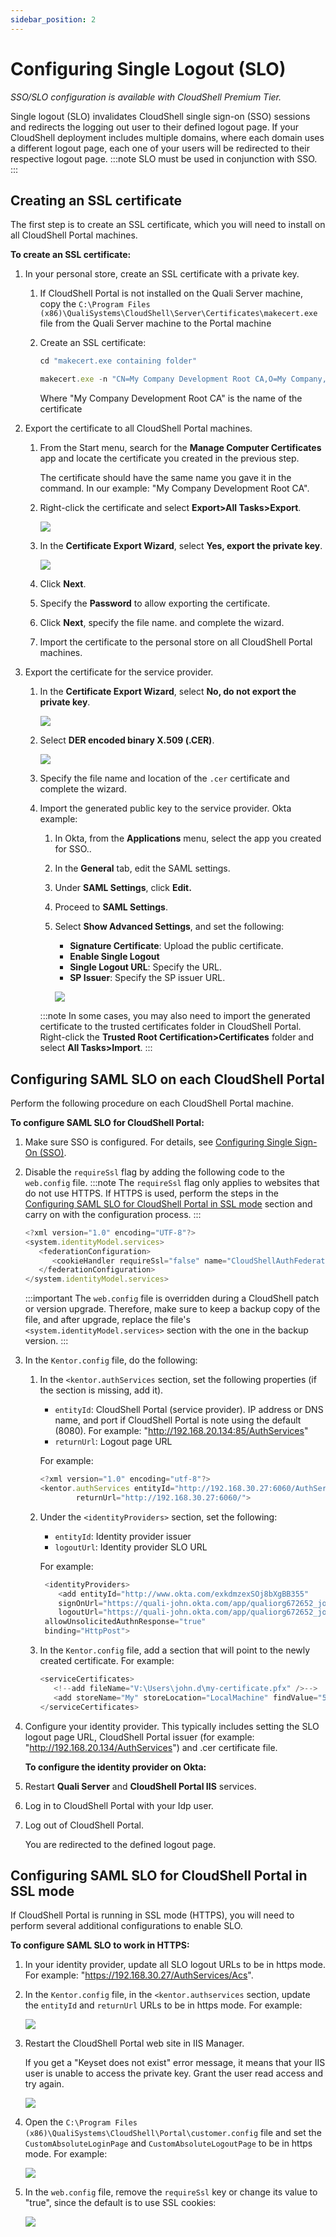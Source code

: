 ```yaml
---
sidebar_position: 2
---
```


# Configuring Single Logout (SLO)

*SSO/SLO configuration is available with CloudShell Premium Tier.*

Single logout (SLO) invalidates CloudShell single sign-on (SSO) sessions and redirects the logging out user to their defined logout page. If your CloudShell deployment includes multiple domains, where each domain uses a different logout page, each one of your users will be redirected to their respective logout page.
:::note
SLO must be used in conjunction with SSO.
:::

## Creating an SSL certificate

The first step is to create an SSL certificate, which you will need to install on all CloudShell Portal machines.

**To create an SSL certificate:**

1. In your personal store, create an SSL certificate with a private key.
    
    1. If CloudShell Portal is not installed on the Quali Server machine, copy the `C:\Program Files (x86)\QualiSystems\CloudShell\Server\Certificates\makecert.exe` file from the Quali Server machine to the Portal machine
    2. Create an SSL certificate:
        
        ```javascript
        cd "makecert.exe containing folder"
        ```
        
        ```javascript
        makecert.exe -n "CN=My Company Development Root CA,O=My Company, OU=Development,L=Quali,S=NY,C=US" -pe -ss My -sr LocalMachine -sky exchange -m 120 -a sha1 -len 2048 -r
        ```
        
        Where "My Company Development Root CA" is the name of the certificate
        
2. Export the certificate to all CloudShell Portal machines.
    
    1. From the Start menu, search for the **Manage Computer Certificates** app and locate the certificate you created in the previous step.
        
        The certificate should have the same name you gave it in the command. In our example: "My Company Development Root CA".
        
    2. Right-click the certificate and select **Export>All Tasks>Export**.
        
        ![](/Images/Admin-Guide/Setting-Up-CloudShell/SAMLExportCertificate.png)
        
    3. In the **Certificate Export Wizard**, select **Yes, export the private key**.
        
        ![](/Images/Admin-Guide/Setting-Up-CloudShell/SAMLExportWithPrivate.png)
        
    4. Click **Next**.
    5. Specify the **Password** to allow exporting the certificate.
    6. Click **Next**, specify the file name. and complete the wizard.
    7. Import the certificate to the personal store on all CloudShell Portal machines.
3. Export the certificate for the service provider.
    
    1. In the **Certificate Export Wizard**, select **No, do not export the private key**.
        
        ![](/Images/Admin-Guide/Setting-Up-CloudShell/SAMLExportCertificateWithoutPrivateKey.png)
        
    2. Select **DER encoded binary X.509 (.CER)**.
        
        ![](/Images/Admin-Guide/Setting-Up-CloudShell/SAMLSaveCertificateFormat_376x111.png)
        
    3. Specify the file name and location of the `.cer` certificate and complete the wizard.
    4. Import the generated public key to the service provider. Okta example:
        
        1. In Okta, from the **Applications** menu, select the app you created for SSO..
        2. In the **General** tab, edit the SAML settings.
        3. Under **SAML Settings**, click **Edit.**
        4. Proceed to **SAML Settings**.
        5. Select **Show Advanced Settings**, and set the following:
            
            - **Signature Certificate**: Upload the public certificate.
            - **Enable Single Logout**
            - **Single Logout URL**: Specify the URL.
            - **SP Issuer**: Specify the SP issuer URL.
            
            ![](/Images/Admin-Guide/Setting-Up-CloudShell/OktaSLOConfig.png)
            
        :::note
        In some cases, you may also need to import the generated certificate to the trusted certificates folder in CloudShell Portal. Right-click the **Trusted Root Certification>Certificates** folder and select **All Tasks>Import**.
        :::

## Configuring SAML SLO on each CloudShell Portal

Perform the following procedure on each CloudShell Portal machine.

**To configure SAML SLO for CloudShell Portal:**

1. Make sure SSO is configured. For details, see [Configuring Single Sign-On (SSO)](https://help.quali.com/Online%20Help/0.0/Portal/Content/Admn/Cnfg-SSO.htm).
2. Disable the `requireSsl` flag by adding the following code to the `web.config` file.
    :::note
    The `requireSsl` flag only applies to websites that do not use HTTPS. If HTTPS is used, perform the steps in the [Configuring SAML SLO for CloudShell Portal in SSL mode](https://help.quali.com/Online%20Help/0.0/Portal/Content/Admn/Cnfg-SLO.htm?Highlight=Configuring%20Single%20Logout%20(SLO)#Configur2) section and carry on with the configuration process.
    :::
    ```javascript
    <?xml version="1.0" encoding="UTF-8"?>
    <system.identityModel.services>
       <federationConfiguration>
          <cookieHandler requireSsl="false" name="CloudShellAuthFederation" />
       </federationConfiguration>
    </system.identityModel.services>
    ```
    :::important
    The `web.config` file is overridden during a CloudShell patch or version upgrade. Therefore, make sure to keep a backup copy of the file, and after upgrade, replace the file's `<system.identityModel.services>` section with the one in the backup version.
    :::
3. In the `Kentor.config` file, do the following:
    
    1. In the `<kentor.authServices` section, set the following properties (if the section is missing, add it).
        
        - `entityId`: CloudShell Portal (service provider). IP address or DNS name, and port if CloudShell Portal is note using the default (8080). For example: "http://192.168.20.134:85/AuthServices"
        - `returnUrl`: Logout page URL
        
        For example:
        
        ```javascript
        <?xml version="1.0" encoding="utf-8"?>
        <kentor.authServices entityId="http://192.168.30.27:6060/AuthServices"
                returnUrl="http://192.168.30.27:6060/">
        ```
        
    2. Under the `<identityProviders>` section, set the following:
        
        - `entityId`: Identity provider issuer
        - `logoutUrl`: Identity provider SLO URL
        
        For example:
        
        ```javascript
         <identityProviders>
            <add entityId="http://www.okta.com/exkdmzexSOj8bXgBB355"
            signOnUrl="https://quali-john.okta.com/app/qualiorg672652_john_1/exkdmzexSOj8bXgBB355/sso/saml"
            logoutUrl="https://quali-john.okta.com/app/qualiorg672652_john_1/exkdmzexSOj8bXgBB355/slo/saml"
         allowUnsolicitedAuthnResponse="true"
         binding="HttpPost">
        ```
        
    3. In the `Kentor.config` file, add a section that will point to the newly created certificate. For example:
        
        ```javascript
        <serviceCertificates>
           <!--add fileName="V:\Users\john.d\my-certificate.pfx" />-->
           <add storeName="My" storeLocation="LocalMachine" findValue="54nb76caaa0018v67dd8h217jc7h1i9" x509FindType="FindBySerialNumber" use="Signing" />
        </serviceCertificates>
        ```
        
4. Configure your identity provider. This typically includes setting the SLO logout page URL, CloudShell Portal issuer (for example: "http://192.168.20.134/AuthServices") and .cer certificate file.
    
    **To configure the identity provider on Okta:**
    

1. Restart **Quali Server** and **CloudShell Portal IIS** services.
2. Log in to CloudShell Portal with your Idp user.
3. Log out of CloudShell Portal.
    
    You are redirected to the defined logout page.
    

## Configuring SAML SLO for CloudShell Portal in SSL mode

If CloudShell Portal is running in SSL mode (HTTPS), you will need to perform several additional configurations to enable SLO.

**To configure SAML SLO to work in HTTPS:**

1. In your identity provider, update all SLO logout URLs to be in https mode. For example: "https://192.168.30.27/AuthServices/Acs".
2. In the `Kentor.config` file, in the `<kentor.authservices` section, update the `entityId` and `returnUrl` URLs to be in https mode. For example:
    
    ![](/Images/Admin-Guide/SLO-configuration/Kentor.AutServices.HTTPSMode.png)
    
3. Restart the CloudShell Portal web site in IIS Manager.
    
    If you get a "Keyset does not exist" error message, it means that your IIS user is unable to access the private key. Grant the user read access and try again.
    
    ![](/Images/Admin-Guide/SLO-configuration/SLOHTTPSAddIISUserPermission.png)
    
4. Open the `C:\Program Files (x86)\QualiSystems\CloudShell\Portal\customer.config` file and set the `CustomAbsoluteLoginPage` and `CustomAbsoluteLogoutPage` to be in https mode. For example:
    
    ![](/Images/Admin-Guide/SLO-configuration/SLOHTTPSCustomerConfig.png)
    
5. In the `web.config` file, remove the `requireSsl` key or change its value to "true", since the default is to use SSL cookies:
    
    ![](/Images/Admin-Guide/SLO-configuration/SLOHTTPSWebConfig.png)
